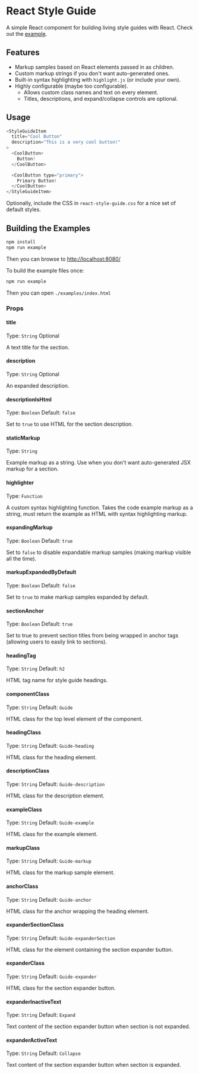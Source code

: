 # React Style Guide

A simple React component for building living style guides with React. Check out the [example](http://www.alexlande.com/react-style-guide/).

## Features

- Markup samples based on React elements passed in as children.
- Custom markup strings if you don't want auto-generated ones.
- Built-in syntax highlighting with `highlight.js` (or include your own).
- Highly configurable (maybe too configurable).
  - Allows custom class names and text on every element.
  - Titles, descriptions, and expand/collapse controls are optional.  

## Usage

```js
<StyleGuideItem
  title="Cool Button"
  description="This is a very cool button!"
>
  <CoolButton>
    Button!
  </CoolButton>

  <CoolButton type="primary">
    Primary Button!
  </CoolButton>
</StyleGuideItem>
```

Optionally, include the CSS in `react-style-guide.css` for a nice set of default styles.

## Building the Examples

```bash
npm install
npm run example
```

Then you can browse to [http://localhost:8080/](http://localhost:8080/)

To build the example files once:

```bash
npm run example
```

Then you can open `./examples/index.html`

### Props

#### title

Type: `String` Optional

A text title for the section.

#### description

Type: `String` Optional

An expanded description.

#### descriptionIsHtml

Type: `Boolean` Default: `false`

Set to `true` to use HTML for the section description.

#### staticMarkup

Type: `String`

Example markup as a string. Use when you don't want auto-generated JSX markup for a section.

#### highlighter

Type: `Function`

A custom syntax highlighting function. Takes the code example markup as a string, must return the example as HTML with syntax highlighting markup.

#### expandingMarkup

Type: `Boolean` Default: `true`

Set to `false` to disable expandable markup samples (making markup visible all the time).

#### markupExpandedByDefault

Type: `Boolean` Default: `false`

Set to `true` to make markup samples expanded by default.

#### sectionAnchor

Type: `Boolean` Default: `true`

Set to true to prevent section titles from being wrapped in anchor tags (allowing users to easily link to sections).

#### headingTag

Type: `String` Default: `h2`

HTML tag name for style guide headings.

#### componentClass

Type: `String` Default: `Guide`

HTML class for the top level element of the component.

#### headingClass

Type: `String` Default: `Guide-heading`

HTML class for the heading element.

#### descriptionClass

Type: `String` Default: `Guide-description`

HTML class for the description element.

#### exampleClass

Type: `String` Default: `Guide-example`

HTML class for the example element.

#### markupClass

Type: `String` Default: `Guide-markup`

HTML class for the markup sample element.

#### anchorClass

Type: `String` Default: `Guide-anchor`

HTML class for the anchor wrapping the heading element.

#### expanderSectionClass

Type: `String` Default: `Guide-expanderSection`

HTML class for the element containing the section expander button.

#### expanderClass

Type: `String` Default: `Guide-expander`

HTML class for the section expander button.

#### expanderInactiveText

Type: `String` Default: `Expand`

Text content of the section expander button when section is not expanded.

#### expanderActiveText

Type: `String` Default: `Collapse`

Text content of the section expander button when section is expanded.
